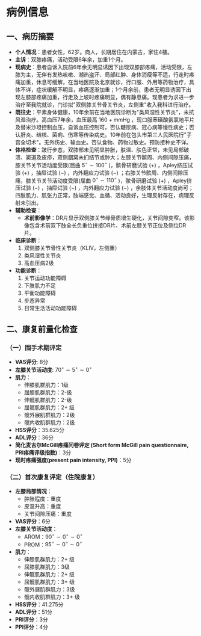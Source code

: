 # 病例信息

## 一、病历摘要

*   **个人情况**：患者女性，62岁。商人，长期居住在内蒙古，家住4楼。
*   **主诉**：双膝疼痛，活动受限6年余，加重1个月。
*   **现病史**：患者自诉入院前6年余无明显诱因下出现双膝部疼痛，活动受限，左膝为主，无伴有发热咳嗽、潮热盗汗、局部红肿、身体消瘦等不适，行走时疼痛加重，休息可缓解，在当地医院及北京就诊，行口服、外用等药物治疗，具体不详，症状缓解不明显，疼痛逐渐加重；1个月余前，患者无明显诱因下出现左膝部疼痛加重，行走及上坡时疼痛明显，偶有静息痛。现患者为求进一步治疗至我院就诊，门诊拟"双侧膝关节骨关节炎，左侧重"收入我科进行治疗。
*   **既往史**：平素身体健康，10年余前在当地医院诊断为"类风湿性关节炎"，未抗风湿治疗。高血压7年余，血压最高 $160 + \mathrm{mmHg}$ ，现口服苯磺酸氨氯地平片及替米沙坦控制血压，自诉血压控制可。否认糖尿病、冠心病等慢性病史；否认肝炎、结核、菌痢、伤寒等传染病史。10年前在包头市第三人民医院行"子宫全切术"。无外伤史、输血史。否认食物、药物过敏史。预防接种史不详。
*   **体格检查**：跛行步态，双膝部未见明显肿胀，肤温、肤色正常，未见局部破溃、窦道及皮疹，双侧胭窝未扪结节或肿大；左膝关节髌周、内侧间隙压痛，膝关节关节活动度受限(屈曲 $5^{\circ} \sim 100^{\circ}$ )，髌骨研磨试验 $(+)$ ，Apley挤压试验 $(+)$ ，抽屉试验 $(- )$ ，内外翻应力试验 $(- )$ ；右膝关节髌周、内侧间隙压痛，膝关节关节活动度受限(屈曲 $0^{\circ} \sim 110^{\circ}$ )，髌骨研磨试验 $(+)$ ，Apley挤压试验 $(- )$ ，抽屉试验 $(- )$ ，内外翻应力试验 $(- )$ ，余肢体关节活动度尚可；四肢肌力、肌张力正常，肢端感觉、血循、活动良好，生理反射存在，病理反射未引出。
*   **辅助检查**：
    *   **术前影像学**：DR片显示双侧膝关节缘骨质增生硬化，关节间隙变窄。该影像包含术前双下肢全长负重位拼接DR片、术前左膝关节正位及侧位DR片。
*   **临床诊断**：
    1.  双侧膝关节骨性关节炎（KLIV，左侧重）
    2.  类风湿性关节炎
    3.  高血压病2级
*   **功能诊断**：
    1.  关节运动功能障碍
    2.  下肢肌力不足
    3.  平衡功能障碍
    4.  步态异常
    5.  日常生活活动功能障碍

## 二、康复前量化检查

### （一）围手术期评定

*   **VAS评分**: 8分
*   **左膝关节活动度**: $70^{\circ} \sim 5^{\circ} \sim 0^{\circ}$
*   **肌力**：
    *   伸膝肌群肌力：1级
    *   屈膝肌群肌力：2-级
    *   伸髋肌群肌力：2-级
    *   屈髋肌群肌力：$2+$ 级
    *   髋外展肌群肌力：2级
    *   髋内收肌群肌力：2级
*   **HSS评分**：35.625分
*   **ADL评分**：36分
*   **简化麦吉尔McGill疼痛问卷评定 (Short form McGill pain questionnaire, PRI疼痛评级指数)**：3分
*   **现时疼痛强度(present pain intensity, PPI)**：5分

### （二）首次康复评定（住院康复）

*   **左膝局部情况**：
    *   肿胀程度：重度
    *   皮温升高：重度
    *   关节间隙压痛：重度
*   **VAS评分**：6分
*   **左膝关节活动度**：
    *   AROM：$90^{\circ} \sim 0^{\circ} \sim 0^{\circ}$
    *   PROM：$95^{\circ} \sim 0^{\circ} \sim 0^{\circ}$
*   **肌力**：
    *   伸膝肌群肌力：$2+$ 级
    *   屈膝肌群肌力：3级
    *   伸髋肌群肌力：$2+$ 级
    *   屈髋肌群肌力：$3+$ 级
    *   髋外展肌群肌力：3级
    *   髋内收肌群肌力：$3+$ 级
*   **HSS评分**：41.275分
*   **ADL评分**：51分
*   **PRI评分**：3分
*   **PPI评分**：4分